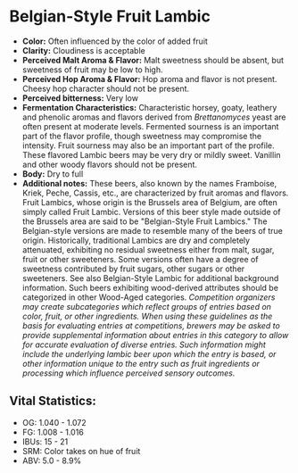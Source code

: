 # Belgian-Style Fruit Lambic

- **Color:** Often influenced by the color of added fruit
- **Clarity:** Cloudiness is acceptable
- **Perceived Malt Aroma & Flavor:** Malt sweetness should be absent, but sweetness of fruit may be low to high.
- **Perceived Hop Aroma & Flavor:** Hop aroma and flavor is not present. Cheesy hop character should not be present.
- **Perceived bitterness:** Very low
- **Fermentation Characteristics:** Characteristic horsey, goaty, leathery and phenolic aromas and flavors derived from _Brettanomyces_ yeast are often present at moderate levels. Fermented sourness is an important part of the flavor profile, though sweetness may compromise the intensity. Fruit sourness may also be an important part of the profile. These flavored Lambic beers may be very dry or mildly sweet. Vanillin and other woody flavors should not be present.
- **Body:** Dry to full
- **Additional notes:** These beers, also known by the names Framboise, Kriek, Peche, Cassis, etc., are characterized by fruit aromas and flavors. Fruit Lambics, whose origin is the Brussels area of Belgium, are often simply called Fruit Lambic. Versions of this beer style made outside of the Brussels area are said to be "Belgian-Style Fruit Lambics." The Belgian-style versions are made to resemble many of the beers of true origin. Historically, traditional Lambics are dry and completely attenuated, exhibiting no residual sweetness either from malt, sugar, fruit or other sweeteners. Some versions often have a degree of sweetness contributed by fruit sugars, other sugars or other sweeteners. See also Belgian-Style Lambic for additional background information. Such beers exhibiting wood-derived attributes should be categorized in other Wood-Aged categories. _Competition organizers may create subcategories which reflect groups of entries based on color, fruit, or other ingredients. When using these guidelines as the basis for evaluating entries at competitions, brewers may be asked to provide supplemental information about entries in this category to allow for accurate evaluation of diverse entries. Such information might include the underlying lambic beer upon which the entry is based, or other information unique to the entry such as fruit ingredients or processing which influence perceived sensory outcomes._

## Vital Statistics:

- OG: 1.040 - 1.072
- FG: 1.008 - 1.016
- IBUs: 15 - 21
- SRM: Color takes on hue of fruit
- ABV: 5.0 - 8.9% 
